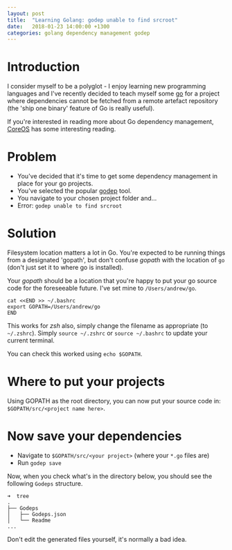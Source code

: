 ```yaml
---
layout: post
title:  "Learning Golang: godep unable to find srcroot"
date:   2018-01-23 14:00:00 +1300
categories: golang dependency management godep
---
```

# Introduction
I consider myself to be a polyglot - I enjoy learning new programming languages and I've recently decided to teach myself some [go](https://golang.org) for a project where dependencies cannot be fetched from a remote artefact repository (the 'ship one binary' feature of Go is really useful). 

If you're interested in reading more about Go dependency management, [CoreOS](https://coreos.com/blog/godep-for-end-user-go-projects.html) has some interesting reading.

# Problem
- You've decided that it's time to get some dependency management in place for your go projects.
- You've selected the popular [godep](https://github.com/tools/godep) tool.
- You navigate to your chosen project folder and...
- Error: `godep unable to find srcroot`

# Solution
Filesystem location matters a lot in Go. You're expected to be running things from a designated 'gopath', but don't confuse _gopath_ with the location of `go` (don't just set it to where go is installed).

Your _gopath_ should be a location that you're happy to put your go source code for the foreseeable future. I've set mine to `/Users/andrew/go`.

```
cat <<END >> ~/.bashrc
export GOPATH=/Users/andrew/go
END
```

This works for *zsh* also, simply change the filename as appropriate (to `~/.zshrc`). Simply `source ~/.zshrc` or `source ~/.bashrc` to update your current terminal.

You can check this worked using `echo $GOPATH`.

# Where to put your projects

Using GOPATH as the root directory, you can now put your source code in:
`$GOPATH/src/<project name here>`.

# Now save your dependencies
- Navigate to `$GOPATH/src/<your project>` (where your `*.go` files are)
- Run `godep save`

Now, when you check what's in the directory below, you should see the following `Godeps` structure.

```
➜  tree
.
├── Godeps
│   ├── Godeps.json
│   └── Readme
...
```

Don't edit the generated files yourself, it's normally a bad idea.

